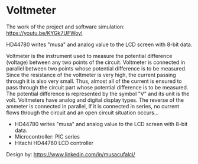 # Voltmeter

The work of the project and software simulation: https://youtu.be/KYGk7UFWoyI

HD44780 writes "musa" and analog value to the LCD screen with 8-bit data.

Voltmeter is the instrument used to measure the potential difference (voltage) between any two points of the circuit. Voltmeter is connected in parallel between two points whose potential difference is to be measured. Since the resistance of the voltmeter is very high, the current passing through it is also very small. Thus, almost all of the current is ensured to pass through the circuit part whose potential difference is to be measured. The potential difference is represented by the symbol "V" and its unit is the volt. Voltmeters have analog and digital display types. The reverse of the ammeter is connected in parallel, if it is connected in series, no current flows through the circuit and an open circuit situation occurs...

- HD44780 writes "musa" and analog value to the LCD screen with 8-bit data.
- Microcontroller: PIC series
- Hitachi HD44780 LCD controller

Design by: https://www.linkedin.com/in/musacufalci/
